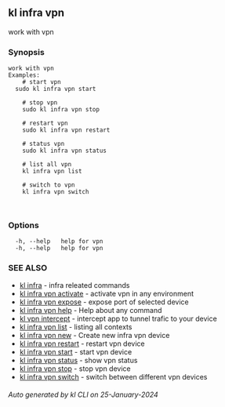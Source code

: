 ## kl infra vpn

work with vpn

### Synopsis

```
work with vpn
Examples:
	# start vpn
  sudo kl infra vpn start

	# stop vpn
	sudo kl infra vpn stop

	# restart vpn
	sudo kl infra vpn restart

	# status vpn
	sudo kl infra vpn status

	# list all vpn
	kl infra vpn list

	# switch to vpn
	kl infra vpn switch

	
```

### Options

```
  -h, --help   help for vpn
  -h, --help   help for vpn
```

### SEE ALSO

* [kl infra](kl_infra.md)  - infra releated commands
* [kl infra vpn activate](kl_infra_vpn_activate.md)  - activate vpn in any environment
* [kl infra vpn expose](kl_infra_vpn_expose.md)  - expose port of selected device
* [kl infra vpn help](kl_infra_vpn_help.md)  - Help about any command
* [kl vpn intercept](kl_vpn_intercept.md)  - intercept app to tunnel trafic to your device
* [kl infra vpn list](kl_infra_vpn_list.md)  - listing all contexts
* [kl infra vpn new](kl_infra_vpn_new.md)  - Create new infra vpn device
* [kl infra vpn restart](kl_infra_vpn_restart.md)  - restart vpn device
* [kl infra vpn start](kl_infra_vpn_start.md)  - start vpn device
* [kl infra vpn status](kl_infra_vpn_status.md)  - show vpn status
* [kl infra vpn stop](kl_infra_vpn_stop.md)  - stop vpn device
* [kl infra vpn switch](kl_infra_vpn_switch.md)  - switch between different vpn devices

###### Auto generated by kl CLI on 25-January-2024
